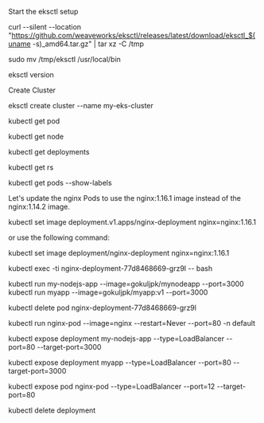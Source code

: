 Start the eksctl setup

curl --silent --location "https://github.com/weaveworks/eksctl/releases/latest/download/eksctl_$(uname -s)_amd64.tar.gz" | tar xz -C /tmp

sudo mv /tmp/eksctl /usr/local/bin

eksctl version

Create Cluster

eksctl create cluster --name my-eks-cluster  


kubectl get pod

kubectl get node

kubectl get deployments

kubectl get rs

kubectl get pods --show-labels

Let's update the nginx Pods to use the nginx:1.16.1 image instead of the nginx:1.14.2 image.

kubectl set image deployment.v1.apps/nginx-deployment nginx=nginx:1.16.1

or use the following command:

kubectl set image deployment/nginx-deployment nginx=nginx:1.16.1

kubectl exec -ti nginx-deployment-77d8468669-grz9l  -- bash

kubectl run my-nodejs-app --image=gokuljpk/mynodeapp --port=3000
kubectl run myapp --image=gokuljpk/myapp:v1 --port=3000

kubectl delete pod nginx-deployment-77d8468669-grz9l

kubectl run nginx-pod --image=nginx --restart=Never --port=80 -n default

kubectl expose deployment my-nodejs-app --type=LoadBalancer --port=80 --target-port=3000

kubectl expose deployment myapp --type=LoadBalancer --port=80 --target-port=3000

kubectl expose pod nginx-pod --type=LoadBalancer --port=12 --target-port=80

kubectl delete deployment <deployment-name>
